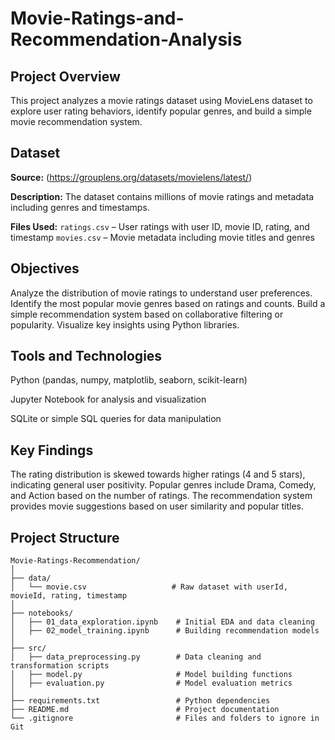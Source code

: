 # Movie-Ratings-and-Recommendation-Analysis
## Project Overview
This project analyzes a movie ratings dataset using MovieLens dataset to explore user rating behaviors, identify popular genres, and build a simple movie recommendation system.

## Dataset
**Source:** (https://grouplens.org/datasets/movielens/latest/)

**Description:** The dataset contains millions of movie ratings and metadata including genres and timestamps.

**Files Used:**
`ratings.csv` – User ratings with user ID, movie ID, rating, and timestamp
`movies.csv` – Movie metadata including movie titles and genres

## Objectives
Analyze the distribution of movie ratings to understand user preferences.
Identify the most popular movie genres based on ratings and counts.
Build a simple recommendation system based on collaborative filtering or popularity.
Visualize key insights using Python libraries.

## Tools and Technologies
Python (pandas, numpy, matplotlib, seaborn, scikit-learn)

Jupyter Notebook for analysis and visualization

SQLite or simple SQL queries for data manipulation

## Key Findings
The rating distribution is skewed towards higher ratings (4 and 5 stars), indicating general user positivity.
Popular genres include Drama, Comedy, and Action based on the number of ratings.
The recommendation system provides movie suggestions based on user similarity and popular titles.

## Project Structure

```plaintext
Movie-Ratings-Recommendation/
│
├── data/
│   └── movie.csv                   # Raw dataset with userId, movieId, rating, timestamp
│
├── notebooks/
│   ├── 01_data_exploration.ipynb    # Initial EDA and data cleaning
│   ├── 02_model_training.ipynb      # Building recommendation models
│
├── src/
│   ├── data_preprocessing.py        # Data cleaning and transformation scripts
│   ├── model.py                     # Model building functions
│   ├── evaluation.py                # Model evaluation metrics
│
├── requirements.txt                 # Python dependencies
├── README.md                        # Project documentation
└── .gitignore                       # Files and folders to ignore in Git

